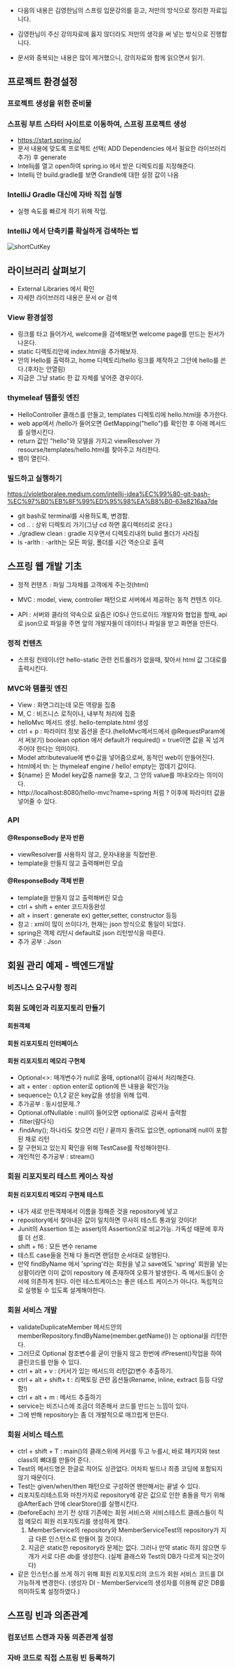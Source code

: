 + 다음의 내용은 김영한님의 스프링 입문강의를 듣고, 저만의 방식으로 정리한 자료입니다.

+ 김영한님이 주신 강의자료에 옳지 않더라도 저만의 생각을 써 넣는 방식으로 진행합니다.

+ 문서와 중복되는 내용은 많이 제거했으니, 강의자료와 함께 읽으면서 읽기.

## 프로젝트 환경설정
### 프로젝트 생성을 위한 준비물

### 스프링 부트 스타터 사이트로 이동하여, 스프링 프로젝트 생성
  + https://start.spring.io/
  + 문서 내용에 맞도록 프로젝트 선택( ADD Dependencies 에서 필요한 라이브러리 추가) 후 generate
  + Intellij를 열고 open하여 spring.io 에서 받은 디렉토리를 지정해준다.
  + Intellij 안 build.gradle를 보면 Grandle에 대한 설정 값이 나옴
    
### IntelliJ Gradle 대신에 자바 직접 실행
  + 실행 속도를 빠르게 하기 위해 작업.
      
### IntelliJ 에서 단축키를 확실하게 검색하는 법
![shortCutKey](https://user-images.githubusercontent.com/48472652/153123511-df9a43d3-851c-4fb0-a33a-c4c65c3408d3.JPG)

## 라이브러리 살펴보기
  + External Libraries 에서 확인
  + 자세한 라이브러리 내용은 문서 or 검색

### View 환경설정
  + 링크를 타고 들어가서, welcome을 검색해보면 welcome page를 만드는 원서가 나온다.
  + static 디렉토리안에 index.html을 추가해보자.
  + <body> 안의 Hello를 출력하고, home 디렉토리/hello 링크를 제작하고 그안에 hello를 쓴다.(후자는 안열림)
  + 지금은 그냥 static 한 값 자체를 넣어준 경우이다.
  
### thymeleaf 템플릿 엔진
  + HelloController 클래스를 만들고, templates 디렉토리에 hello.html을 추가한다.
  + web app에서 /hello가 들어오면 GetMapping("hello")를 확인한 후 아래 메서드를 실행시킨다.
  + return 값인 "hello"와 모델을 가지고 viewResolver 가 resourse/templates/hello.html를 찾아주고 처리한다.
  + 웹이 열린다.
  
### 빌드하고 실행하기
https://violetboralee.medium.com/intellij-idea%EC%99%80-git-bash-%EC%97%B0%EB%8F%99%ED%95%98%EA%B8%B0-63e8216aa7de
  + git bash로 terminal를 사용하도록, 변경함.
  + cd .. : 상위 디렉토리 가기(그냥 cd 하면 홈디렉터리로 온다.)
  + ./gradlew clean : gradle 지우면서 디렉토리내의 bulid 폴더가 사라짐
  + ls -arlth : -arlth는 모든 파일, 폴더를 시간 역순으로 출력
  
## 스프링 웹 개발 기초
  + 정적 컨텐츠 : 파일 그자체를 고객에게 주는것(html)

  + MVC : model, view, controller 패턴으로 서버에서 제공하는 동적 컨텐츠 이다.

  + API : 서버와 클라의 약속으로 요즘은 IOS나 안드로이드 개발자와 협업을 할때, api로 json으로 파일을 주면 
  앞의 개발자들이 데이터나 파일을 받고 화면을 만든다.
  
### 정적 컨텐츠
  + 스프링 컨테이너안 hello-static 관련 컨트롤러가 없을때, 찾아서 html 값 그대로를 출력시킨다.
  
### MVC와 템플릿 엔진
  + View : 화면그리는데 모든 역량을 집중
  + M, C : 비즈니스 로직이나, 내부적 처리에 집중
  + helloMvc 메서드 생성. hello-template.html 생성
  + ctrl + p : 파라미터 정보 옵션을 준다.(helloMvc메서드에서 @RequestParam에서 써보기)
    boolean option 에서 default가 required() = true이면 값을 꼭 넘겨주어야 한다는 의미이다.
  + Model attributevalue에 변수값을 넣어줌으로써, 동적인 web이 만들어진다.
  + html에서 th: 는 thymeleaf engine / hello! empty는 껍데기 값이다.
  + ${name} 은 Model key값중 name을 찾고, 그 안의 value를 꺼내오라는 의미이다.
  + http://localhost:8080/hello-mvc?name=spring 처럼 ? 이후에 파라미터 값을 넣어줄 수 있다.

### API
  #### @ResponseBody 문자 반환
  + viewResolver를 사용하지 않고, 문자내용을 직접반환.
  + template을 만들지 않고 출력해버린 모습
  #### @ResponseBody 객체 반환
  + template을 만들지 않고 출력해버린 모습
  + ctrl + shift + enter 코드자동완성
  + alt + insert : generate ex) getter,setter, constructor 등등
  + 참고 : xml이 많이 쓰이다가, 현재는 json 방식으로 통일이 되었다.
  + spring은 객체 리턴시 default로 json 리턴방식을 따른다.
  + 추가 공부 : Json
  
## 회원 관리 예제 - 백엔드개발
  ### 비즈니스 요구사항 정리
  
  ### 회원 도메인과 리포지토리 만들기
  #### 회원객체
  #### 회원 리포지토리 인터페이스
  #### 회원 리포지토리 메모리 구현체
  + Optional<>: 매개변수가 null로 올때, optional이 감싸서 처리해준다.
  + alt + enter : option enter로  option에 뜬 내용을 확인가능
  + sequence는 0,1,2 같은 key값을 생성을 위해 입력.
  + 추가공부 : 동시성문제..? 
  + Optional.ofNullable : null이 들어오면 optional로 감싸서 출력함
  + .filter(람다식)
  + .findAny();  하나라도 찾으면 리턴 / 끝까지 돌려도 없으면, optional에 null이 포함된 채로 리턴
  + 잘 구현되고 있는지 확인을 위해 TestCase를 작성해야한다.
  + 개인적인 추가공부 : stream()
  
  ### 회원 리포지토리 테스트 케이스 작성
  #### 회원 리포지토리 메모리 구현체 테스트
  + 내가 새로 만든객체에서 이름을 정해준 것을 repository에 넣고
  + repository에서 찾아내온 값이 일치하면 무사히 테스트 통과일 것이다!
  + Junit의 Assertion 또는 assertj의 Assertion으로 비교가능. 가독성 때문에 후자를 더 선호.
  + shift + f6 : 모든 변수 rename
  + 테스트 case들을 전체 다 돌리면 랜덤한 순서대로 실행된다.
  + 만약 findByName 에서 'spring'라는 회원을 넣고 save에도 'spring' 회원을 넣는 상황이라면 이미 값이 repository    에 존재하여 오류가 발생한다. 즉 메서드들이 순서에 의존하게 된다. 이런 테스트케이스는 좋은 테스트 케이스가 아니다.    독립적으로 실행될 수 있도록 설계해야한다.
  
  ### 회원 서비스 개발
  + validateDuplicateMember 메서드안의 memberRepository.findByName(member.getName()) 는 optional을 리턴한다.
  + 그러므로 Optional 참조변수를 굳이 만들지 않고 한번에 ifPresent()작업을 하여 클린코드를 만들 수 있다.
  + ctrl + alt + v : (커서가 있는 메서드의 리턴값)변수 추출하기.
  + ctrl + alt + shift+ t : 리팩토링 관련 옵션들(Rename, inline, extract 등등 다양함!)
  + ctrl + alt + m : 메서드 추출하기
  + service는 비즈니스에 조금더 의존해서 코드를 만드는 느낌이 있다.
  + 그에 반해 repository는 좀 더 개발적으로 매끄럽게 만든다.
  
  ### 회원 서비스 테스트
  + ctrl + shift + T : main()의 클래스위에 커서를 두고 누를시, 바로 패키지와 test class의 뼈대를 만들어 준다.
  + Test의 메서드명은 한글로 적어도 상관없다. 어차피 빌드나 최종 코딩에 포함되지 않기 때문이다.
  + Test는 given/when/then 패턴으로 구성하면 왠만해서는 끝낼 수 있다.
  + 리포지토리테스트와 마찬가지로 repository에 같은 값으로 인한 충돌을 막기 위해 @AfterEach 안에 clearStore()를       실행시킨다.
  + (beforeEach) 쓰기 전 상태 
    기존에는 회원 서비스와 서비스테스트 클래스들이 직접 메모리 회원 리포지토리를 생성하게 했다.
    1. MemberService의 repository와 MemberServiceTest의 repository가 지금 다른 인스턴스로 만들어 질 것이다.
    2. 지금은 static한 repository라 문제는 없다. 그러나 만약 static 하지 않으면 두개가 서로 다른 db를 생성한다.
      (실제 클래스와 Test의 DB가 다르게 되는것이다)
  + 같은 인스턴스를 쓰게 하기 위해 회원 리포지토리의 코드가 회원 서비스 코드를 DI 가능하게 변경한다.
      (생성자 DI - MemberService의 생성자를 이용해 같은 DB를 의미하도록 설정하였다.)
  
## 스프링 빈과 의존관계
  ### 컴포넌트 스캔과 자동 의존관계 설정
  ### 자바 코드로 직접 스프링 빈 등록하기
  
  
